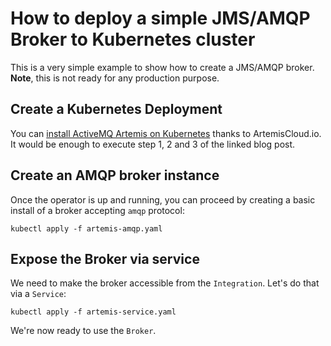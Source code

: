 # How to deploy a simple JMS/AMQP Broker to Kubernetes cluster

This is a very simple example to show how to create a JMS/AMQP broker. **Note**, this is not ready for any production purpose.

## Create a Kubernetes Deployment

You can [install ActiveMQ Artemis on Kubernetes](https://artemiscloud.io/blog/using_operator/) thanks to ArtemisCloud.io. It would be enough to execute step 1, 2 and 3 of the linked blog post.

## Create an AMQP broker instance

Once the operator is up and running, you can proceed by creating a basic install of a broker accepting `amqp` protocol:

```
kubectl apply -f artemis-amqp.yaml
```

## Expose the Broker via service

We need to make the broker accessible from the `Integration`. Let's do that via a `Service`:

```
kubectl apply -f artemis-service.yaml

```

We're now ready to use the `Broker`.
